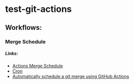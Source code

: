 # test-git-actions

## Workflows: 

### **Merge Schedule**

##### Links:
- [Actions Merge Schedule](https://github.com/marketplace/actions/merge-schedule)
- [Cron](https://crontab.guru/every-hour)
- [Automatically schedule a git merge using GitHub Actions](https://www.sean-lloyd.com/post/schedule-git-merges-with-github-actions/)
